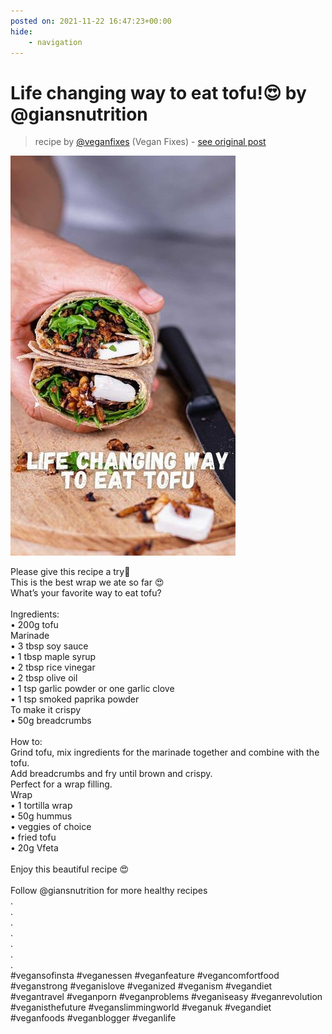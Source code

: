 ```yaml
---
posted on: 2021-11-22 16:47:23+00:00
hide:
    - navigation
---
```


# Life changing way to eat tofu!😍 by @giansnutrition 

> recipe by [@veganfixes](https://www.instagram.com/veganfixes/) 
(Vegan Fixes) - [see original post](https://instagram.com/p/CWldhdXDhV_)

![](../img/veganfixes_22-11-2021_1611.png)

Please give this recipe a try🥰\
This is the best wrap we ate so far 😍\
What’s your favorite way to eat tofu? \
\
Ingredients:\
• 200g tofu \
Marinade \
• 3 tbsp soy sauce \
• 1 tbsp maple syrup \
• 2 tbsp rice vinegar \
• 2 tbsp olive oil \
• 1 tsp garlic powder or one garlic clove \
• 1 tsp smoked paprika powder \
To make it crispy \
• 50g breadcrumbs \
\
How to:\
Grind tofu, mix ingredients for the marinade together and combine with the tofu.\
Add breadcrumbs and fry until brown and crispy.\
Perfect for a wrap filling.\
Wrap \
• 1 tortilla wrap \
• 50g hummus \
• veggies of choice \
• fried tofu \
• 20g Vfeta \
\
Enjoy this beautiful recipe 😍\
\
Follow @giansnutrition for more healthy recipes \
.\
.\
.\
.\
.\
.\
.\
\#vegansofinsta \#veganessen \#veganfeature \#vegancomfortfood \#veganstrong \#veganislove \#veganized \#veganism \#vegandiet \#vegantravel \#veganporn \#veganproblems \#veganiseasy \#veganrevolution \#veganisthefuture \#veganslimmingworld \#veganuk \#vegandiet \#veganfoods \#veganblogger \#veganlife 
